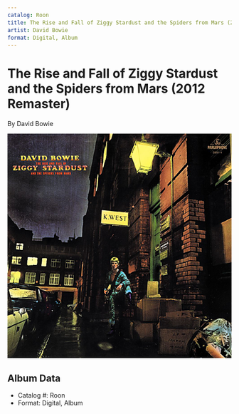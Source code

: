```yaml
---
catalog: Roon
title: The Rise and Fall of Ziggy Stardust and the Spiders from Mars (2012 Remaster)
artist: David Bowie
format: Digital, Album
---
```


# The Rise and Fall of Ziggy Stardust and the Spiders from Mars (2012 Remaster)

By David Bowie

![](../../assets/albumcovers/David_Bowie-The_Rise_and_Fall_of_Ziggy_Stardust_and_the_Spiders_from_Mars_2012_Remaster.png)

## Album Data

- Catalog #: Roon
- Format: Digital, Album

